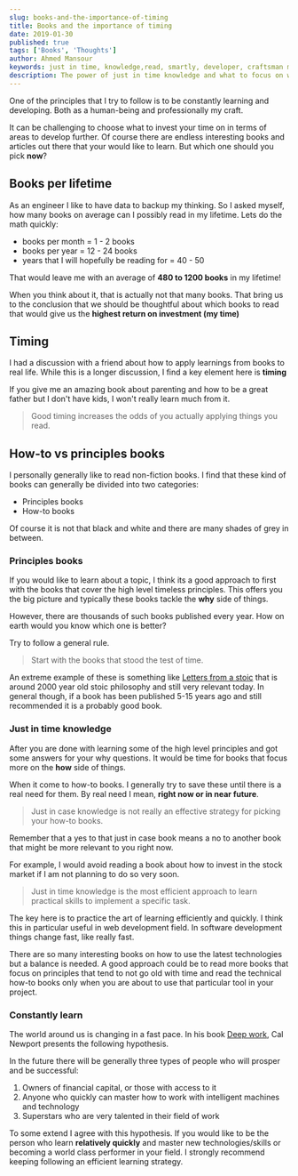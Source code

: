 ```yaml
---
slug: books-and-the-importance-of-timing
title: Books and the importance of timing
date: 2019-01-30
published: true
tags: ['Books', 'Thoughts']
author: Ahmed Mansour
keywords: just in time, knowledge,read, smartly, developer, craftsman mentality, deep work, high performant, learning, new, skill.
description: The power of just in time knowledge and what to focus on when learning new things.
---
```


<!-- The world around us is changing in a fast pace. -->

One of the principles that I try to follow is to be constantly learning and developing. Both as a human-being and professionally my craft.

It can be challenging to choose what to invest your time on in terms of areas to develop further. Of course there are endless interesting books and articles out there that your would like to learn. But which one should you pick **now**?

## Books per lifetime

As an engineer I like to have data to backup my thinking. So I asked myself, how many books on average can I possibly read in my lifetime. Lets do the math quickly:

- books per month = 1 - 2 books
- books per year = 12 - 24 books
- years that I will hopefully be reading for = 40 - 50

That would leave me with an average of **480 to 1200 books** in my lifetime!

When you think about it, that is actually not that many books. That bring us to the conclusion that we should be thoughtful about which books to read that would give us the **highest return on investment (my time)**

## Timing

I had a discussion with a friend about how to apply learnings from books to real life. While this is a longer discussion, I find a key element here is **timing**

If you give me an amazing book about parenting and how to be a great father but I don't have kids, I won't really learn much from it.

> Good timing increases the odds of you actually applying things you read.

## How-to vs principles books

I personally generally like to read non-fiction books. I find that these kind of books can generally be divided into two categories:

- Principles books
- How-to books

Of course it is not that black and white and there are many shades of grey in between.

### Principles books

If you would like to learn about a topic, I think its a good approach to first with the books that cover the high level timeless principles. This offers you the big picture and typically these books tackle the **why** side of things.

However, there are thousands of such books published every year. How on earth would you know which one is better?

Try to follow a general rule.

> Start with the books that stood the test of time.

An extreme example of these is something like [Letters from a stoic](https://amzn.to/2ME88Ee) that is around 2000 year old stoic philosophy and still very relevant today. In general though, if a book has been published 5-15 years ago and still recommended it is a probably good book.

### Just in time knowledge

After you are done with learning some of the high level principles and got some answers for your why questions. It would be time for books that focus more on the **how** side of things.

When it come to how-to books. I generally try to save these until there is a real need for them. By real need I mean, **right now or in near future**.

> Just in case knowledge is not really an effective strategy for picking your how-to books.

Remember that a yes to that just in case book means a no to another book that might be more relevant to you right now.

For example, I would avoid reading a book about how to invest in the stock market if I am not planning to do so very soon.

> Just in time knowledge is the most efficient approach to learn practical skills to implement a specific task.

The key here is to practice the art of learning efficiently and quickly. I think this in particular useful in web development field. In software development things change fast, like really fast.

There are so many interesting books on how to use the latest technologies but a balance is needed. A good approach could be to read more books that focus on principles that tend to not go old with time and read the technical how-to books only when you are about to use that particular tool in your project.

### Constantly learn

The world around us is changing in a fast pace. In his book [Deep work](https://amzn.to/2DIgRmf), Cal Newport presents the following hypothesis.

In the future there will be generally three types of people who will prosper and be successful:

1. Owners of financial capital, or those with access to it
2. Anyone who quickly can master how to work with intelligent machines and technology
3. Superstars who are very talented in their field of work

To some extend I agree with this hypothesis. If you would like to be the person who learn **relatively quickly** and master new technologies/skills or becoming a world class performer in your field. I strongly recommend keeping following an efficient learning strategy.
